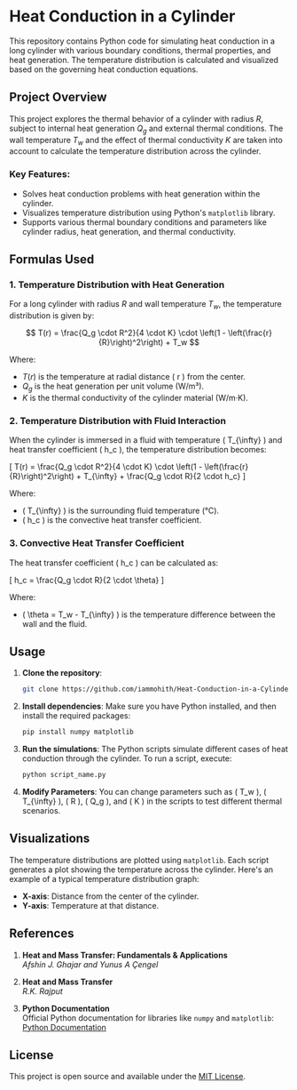# Heat Conduction in a Cylinder

This repository contains Python code for simulating heat conduction in a long cylinder with various boundary conditions, thermal properties, and heat generation. The temperature distribution is calculated and visualized based on the governing heat conduction equations.

## Project Overview

This project explores the thermal behavior of a cylinder with radius $R$, subject to internal heat generation $Q_g$ and external thermal conditions. The wall temperature $T_w$ and the effect of thermal conductivity $K$  are taken into account to calculate the temperature distribution across the cylinder.

### Key Features:
- Solves heat conduction problems with heat generation within the cylinder.
- Visualizes temperature distribution using Python's `matplotlib` library.
- Supports various thermal boundary conditions and parameters like cylinder radius, heat generation, and thermal conductivity.

## Formulas Used

### 1. **Temperature Distribution with Heat Generation**

For a long cylinder with radius $R$ and wall temperature $T_w$, the temperature distribution is given by:

$$
T(r) = \frac{Q_g \cdot R^2}{4 \cdot K} \cdot \left(1 - \left(\frac{r}{R}\right)^2\right) + T_w
$$

Where:
- $T(r)$ is the temperature at radial distance \( r \) from the center.
- $Q_g$ is the heat generation per unit volume (W/m³).
- $K$ is the thermal conductivity of the cylinder material (W/m·K).

### 2. **Temperature Distribution with Fluid Interaction**

When the cylinder is immersed in a fluid with temperature \( T_{\infty} \) and heat transfer coefficient \( h_c \), the temperature distribution becomes:

\[
T(r) = \frac{Q_g \cdot R^2}{4 \cdot K} \cdot \left(1 - \left(\frac{r}{R}\right)^2\right) + T_{\infty} + \frac{Q_g \cdot R}{2 \cdot h_c}
\]

Where:
- \( T_{\infty} \) is the surrounding fluid temperature (°C).
- \( h_c \) is the convective heat transfer coefficient.

### 3. **Convective Heat Transfer Coefficient**

The heat transfer coefficient \( h_c \) can be calculated as:

\[
h_c = \frac{Q_g \cdot R}{2 \cdot \theta}
\]

Where:
- \( \theta = T_w - T_{\infty} \) is the temperature difference between the wall and the fluid.

## Usage

1. **Clone the repository**:
   ```bash
   git clone https://github.com/iammohith/Heat-Conduction-in-a-Cylinder.git
   ```

2. **Install dependencies**:
   Make sure you have Python installed, and then install the required packages:
   ```bash
   pip install numpy matplotlib
   ```

3. **Run the simulations**:
   The Python scripts simulate different cases of heat conduction through the cylinder. To run a script, execute:
   ```bash
   python script_name.py
   ```

4. **Modify Parameters**:
   You can change parameters such as \( T_w \), \( T_{\infty} \), \( R \), \( Q_g \), and \( K \) in the scripts to test different thermal scenarios.

## Visualizations

The temperature distributions are plotted using `matplotlib`. Each script generates a plot showing the temperature across the cylinder. Here's an example of a typical temperature distribution graph:
- **X-axis**: Distance from the center of the cylinder.
- **Y-axis**: Temperature at that distance.

## References

1. **Heat and Mass Transfer: Fundamentals & Applications**  
   *Afshin J. Ghajar and Yunus A Çengel*

2. **Heat and Mass Transfer**  
   *R.K. Rajput*

3. **Python Documentation**  
   Official Python documentation for libraries like `numpy` and `matplotlib`:  
   [Python Documentation](https://docs.python.org/3/)

## License

This project is open source and available under the [MIT License](LICENSE).
